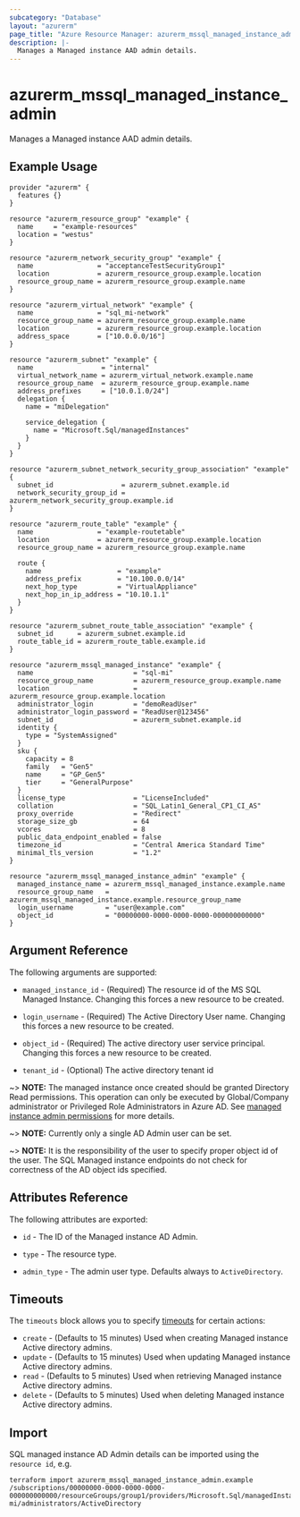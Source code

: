 ```yaml
---
subcategory: "Database"
layout: "azurerm"
page_title: "Azure Resource Manager: azurerm_mssql_managed_instance_admin"
description: |-
  Manages a Managed instance AAD admin details.
---
```


# azurerm_mssql_managed_instance_admin

Manages a Managed instance AAD admin details.

## Example Usage

```hcl
provider "azurerm" {
  features {}
}

resource "azurerm_resource_group" "example" {
  name     = "example-resources"
  location = "westus"
}

resource "azurerm_network_security_group" "example" {
  name                = "acceptanceTestSecurityGroup1"
  location            = azurerm_resource_group.example.location
  resource_group_name = azurerm_resource_group.example.name
}

resource "azurerm_virtual_network" "example" {
  name                = "sql_mi-network"
  resource_group_name = azurerm_resource_group.example.name
  location            = azurerm_resource_group.example.location
  address_space       = ["10.0.0.0/16"]
}

resource "azurerm_subnet" "example" {
  name                 = "internal"
  virtual_network_name = azurerm_virtual_network.example.name
  resource_group_name  = azurerm_resource_group.example.name
  address_prefixes     = ["10.0.1.0/24"]
  delegation {
    name = "miDelegation"

    service_delegation {
      name = "Microsoft.Sql/managedInstances"
    }
  }
}

resource "azurerm_subnet_network_security_group_association" "example" {
  subnet_id                 = azurerm_subnet.example.id
  network_security_group_id = azurerm_network_security_group.example.id
}

resource "azurerm_route_table" "example" {
  name                = "example-routetable"
  location            = azurerm_resource_group.example.location
  resource_group_name = azurerm_resource_group.example.name

  route {
    name                   = "example"
    address_prefix         = "10.100.0.0/14"
    next_hop_type          = "VirtualAppliance"
    next_hop_in_ip_address = "10.10.1.1"
  }
}

resource "azurerm_subnet_route_table_association" "example" {
  subnet_id      = azurerm_subnet.example.id
  route_table_id = azurerm_route_table.example.id
}

resource "azurerm_mssql_managed_instance" "example" {
  name                         = "sql-mi"
  resource_group_name          = azurerm_resource_group.example.name
  location                     = azurerm_resource_group.example.location
  administrator_login          = "demoReadUser"
  administrator_login_password = "ReadUser@123456"
  subnet_id                    = azurerm_subnet.example.id
  identity {
    type = "SystemAssigned"
  }
  sku {
    capacity = 8
    family   = "Gen5"
    name     = "GP_Gen5"
    tier     = "GeneralPurpose"
  }
  license_type                 = "LicenseIncluded"
  collation                    = "SQL_Latin1_General_CP1_CI_AS"
  proxy_override               = "Redirect"
  storage_size_gb              = 64
  vcores                       = 8
  public_data_endpoint_enabled = false
  timezone_id                  = "Central America Standard Time"
  minimal_tls_version          = "1.2"
}

resource "azurerm_mssql_managed_instance_admin" "example" {
  managed_instance_name = azurerm_mssql_managed_instance.example.name
  resource_group_name   = azurerm_mssql_managed_instance.example.resource_group_name
  login_username        = "user@example.com"
  object_id             = "00000000-0000-0000-0000-000000000000"
}

```

## Argument Reference

The following arguments are supported:

* `managed_instance_id` - (Required) The resource id of the MS SQL Managed Instance. Changing this forces a new resource to be created.

* `login_username` - (Required) The Active Directory User name. Changing this forces a new resource to be created.

* `object_id` - (Required) The active directory user service principal. Changing this forces a new resource to be created.

* `tenant_id` - (Optional) The active directory tenant id

~> **NOTE:** The managed instance once created should be granted Directory Read permissions. This operation can only be executed by Global/Company administrator or Privileged Role Administrators in Azure AD. See [managed instance admin permissions](https://docs.microsoft.com/en-us/azure/azure-sql/database/authentication-aad-configure?tabs=azure-cli#provision-azure-ad-admin-sql-managed-instance) for more details.

~> **NOTE:** Currently only a single AD Admin user can be set. 

~> **NOTE:** It is the responsibility of the user to specify proper object id of the user. The SQL Managed instance endpoints do not check for correctness of the AD object ids specified.


## Attributes Reference

The following attributes are exported:

* `id` - The ID of the Managed instance AD Admin.

* `type` - The resource type.

* `admin_type` - The admin user type. Defaults always to `ActiveDirectory`.


## Timeouts

The `timeouts` block allows you to specify [timeouts](https://www.terraform.io/docs/configuration/resources.html#timeouts) for certain actions:

* `create` - (Defaults to 15 minutes) Used when creating Managed instance Active directory admins. 
* `update` - (Defaults to 15 minutes) Used when updating Managed instance Active directory admins.
* `read` - (Defaults to 5 minutes) Used when retrieving Managed instance Active directory admins.
* `delete` - (Defaults to 5 minutes) Used when deleting Managed instance Active directory admins.

## Import

SQL managed instance AD Admin details can be imported using the `resource id`, e.g.

```shell
terraform import azurerm_mssql_managed_instance_admin.example /subscriptions/00000000-0000-0000-0000-000000000000/resourceGroups/group1/providers/Microsoft.Sql/managedInstances/sql-mi/administrators/ActiveDirectory
```
